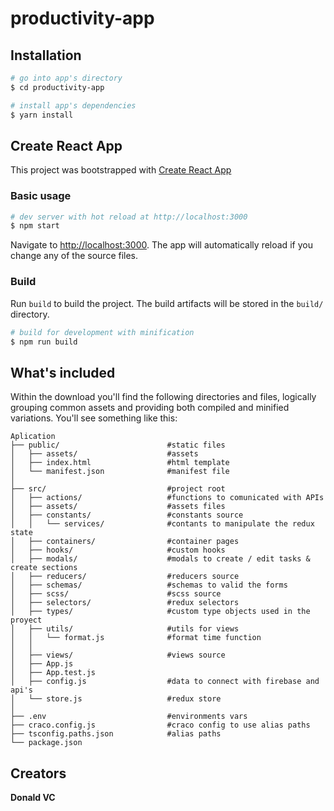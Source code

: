 # productivity-app

## Installation

``` bash
# go into app's directory
$ cd productivity-app

# install app's dependencies
$ yarn install
```

## Create React App
This project was bootstrapped with [Create React App](https://github.com/facebook/create-react-app)

### Basic usage

``` bash
# dev server with hot reload at http://localhost:3000
$ npm start
```

Navigate to [http://localhost:3000](http://localhost:3000). The app will automatically reload if you change any of the source files.

### Build

Run `build` to build the project. The build artifacts will be stored in the `build/` directory.

```bash
# build for development with minification
$ npm run build
```

## What's included

Within the download you'll find the following directories and files, logically grouping common assets and providing both compiled and minified variations. You'll see something like this:

```
Aplication
├── public/                        #static files
│   ├── assets/                    #assets
│   ├── index.html                 #html template
│   └── manifest.json              #manifest file
│
├── src/                           #project root
│   ├── actions/                   #functions to comunicated with APIs
│   ├── assets/                    #assets files
│   ├── constants/                 #constants source
│   │   └── services/              #contants to manipulate the redux state
│   ├── containers/                #container pages
│   ├── hooks/                     #custom hooks
│   ├── modals/                    #modals to create / edit tasks & create sections
│   ├── reducers/                  #reducers source
│   ├── schemas/                   #schemas to valid the forms
│   ├── scss/                      #scss source
│   ├── selectors/                 #redux selectors
│   ├── types/                     #custom type objects used in the proyect
│   ├── utils/                     #utils for views
│   │   └── format.js              #format time function
│   │
│   ├── views/                     #views source
│   ├── App.js
│   ├── App.test.js
│   ├── config.js                  #data to connect with firebase and api's
│   └── store.js                   #redux store
│
├── .env                           #environments vars
├── craco.config.js                #craco config to use alias paths
├── tsconfig.paths.json            #alias paths
└── package.json
```

## Creators

**Donald VC**
